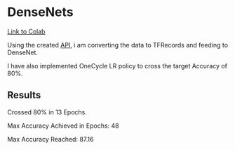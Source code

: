 # DenseNets

[Link to Colab](https://colab.research.google.com/drive/1lzwsl2s3W0L2nBiAt-JFtJP0Iub1iOLL)

Using the created [API](https://github.com/prateekgulati/rgApi), i am converting the data to TFRecords and feeding to DenseNet. 

I have also implemented OneCycle LR policy to cross the target Accuracy of 80%.

## Results

Crossed 80% in 13 Epochs.

Max Accuracy Achieved in Epochs: 48

Max Accuracy Reached: 87.16

